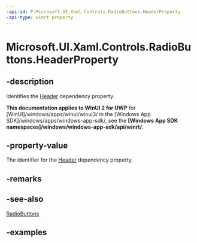 ```yaml
---
-api-id: P:Microsoft.UI.Xaml.Controls.RadioButtons.HeaderProperty
-api-type: winrt property
---
```


# Microsoft.UI.Xaml.Controls.RadioButtons.HeaderProperty

<!--
public static Windows.UI.Xaml.DependencyProperty HeaderProperty { get; }
-->

## -description

Identifies the [Header](radiobuttons_header.md) dependency property.

**This documentation applies to WinUI 2 for UWP** for [WinUI]/windows/apps/winui/winui3/ in the [Windows App SDK]/windows/apps/windows-app-sdk/, see the **[Windows App SDK namespaces]/windows/windows-app-sdk/api/winrt/**.

## -property-value

The identifier for the [Header](radiobuttons_header.md) dependency property.

## -remarks

## -see-also

[RadioButtons](radiobuttons.md)

## -examples

